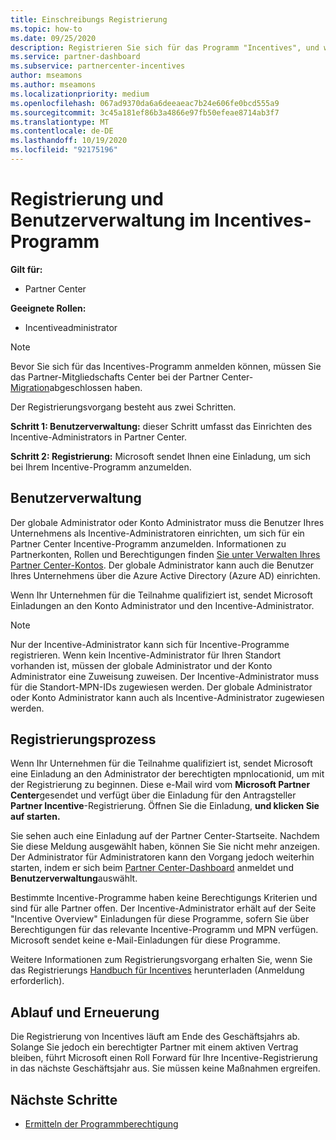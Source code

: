 ```yaml
---
title: Einschreibungs Registrierung
ms.topic: how-to
ms.date: 09/25/2020
description: Registrieren Sie sich für das Programm "Incentives", und weisen Sie die erforderlichen Rollen für die Benutzerverwaltung zu. In diesem Artikel wird der Registrierungsvorgang beschrieben.
ms.service: partner-dashboard
ms.subservice: partnercenter-incentives
author: mseamons
ms.author: mseamons
ms.localizationpriority: medium
ms.openlocfilehash: 067ad9370da6a6deeaeac7b24e606fe0bcd555a9
ms.sourcegitcommit: 3c45a181ef86b3a4866e97fb50efeae8714ab3f7
ms.translationtype: MT
ms.contentlocale: de-DE
ms.lasthandoff: 10/19/2020
ms.locfileid: "92175196"
---
```

# <a name="enrollment-and-user-management-in-the-incentives-program"></a>Registrierung und Benutzerverwaltung im Incentives-Programm

**Gilt für:**

- Partner Center

**Geeignete Rollen:**

- Incentiveadministrator

>[!NOTE]
>Bevor Sie sich für das Incentives-Programm anmelden können, müssen Sie das Partner-Mitgliedschafts Center bei der Partner Center- [Migration](prepare-pmc-pc-migration.md)abgeschlossen haben.

Der Registrierungsvorgang besteht aus zwei Schritten.

**Schritt 1: Benutzerverwaltung:** dieser Schritt umfasst das Einrichten des Incentive-Administrators in Partner Center.

**Schritt 2: Registrierung:** Microsoft sendet Ihnen eine Einladung, um sich bei Ihrem Incentive-Programm anzumelden.

## <a name="user-management"></a>Benutzerverwaltung

Der globale Administrator oder Konto Administrator muss die Benutzer Ihres Unternehmens als Incentive-Administratoren einrichten, um sich für ein Partner Center Incentive-Programm anzumelden. Informationen zu Partnerkonten, Rollen und Berechtigungen finden [Sie unter Verwalten Ihres Partner Center-Kontos](partner-center-account-setup.md). Der globale Administrator kann auch die Benutzer Ihres Unternehmens über die Azure Active Directory (Azure AD) einrichten.

Wenn Ihr Unternehmen für die Teilnahme qualifiziert ist, sendet Microsoft Einladungen an den Konto Administrator und den Incentive-Administrator.

>[!NOTE]
>Nur der Incentive-Administrator kann sich für Incentive-Programme registrieren. Wenn kein Incentive-Administrator für Ihren Standort vorhanden ist, müssen der globale Administrator und der Konto Administrator eine Zuweisung zuweisen. Der Incentive-Administrator muss für die Standort-MPN-IDs zugewiesen werden. Der globale Administrator oder Konto Administrator kann auch als Incentive-Administrator zugewiesen werden.

## <a name="enrollment-process"></a>Registrierungsprozess

Wenn Ihr Unternehmen für die Teilnahme qualifiziert ist, sendet Microsoft eine Einladung an den Administrator der berechtigten mpnlocationid, um mit der Registrierung zu beginnen. Diese e-Mail wird vom **Microsoft Partner Center**gesendet und verfügt über die Einladung für den Antragsteller **Partner Incentive**-Registrierung. Öffnen Sie die Einladung, **und klicken Sie auf starten.**

Sie sehen auch eine Einladung auf der Partner Center-Startseite. Nachdem Sie diese Meldung ausgewählt haben, können Sie Sie nicht mehr anzeigen. Der Administrator für Administratoren kann den Vorgang jedoch weiterhin starten, indem er sich beim [Partner Center-Dashboard](https://partner.microsoft.com/dashboard/) anmeldet und **Benutzerverwaltung**auswählt.

Bestimmte Incentive-Programme haben keine Berechtigungs Kriterien und sind für alle Partner offen. Der Incentive-Administrator erhält auf der Seite "Incentive Overview" Einladungen für diese Programme, sofern Sie über Berechtigungen für das relevante Incentive-Programm und MPN verfügen. Microsoft sendet keine e-Mail-Einladungen für diese Programme.

Weitere Informationen zum Registrierungsvorgang erhalten Sie, wenn Sie das Registrierungs [Handbuch für Incentives](https://partner.microsoft.com/resources/detail/partner-center-incentives-enrollment-pdf) herunterladen (Anmeldung erforderlich).

## <a name="expiration-and-renewal"></a>Ablauf und Erneuerung

Die Registrierung von Incentives läuft am Ende des Geschäftsjahrs ab. Solange Sie jedoch ein berechtigter Partner mit einem aktiven Vertrag bleiben, führt Microsoft einen Roll Forward für Ihre Incentive-Registrierung in das nächste Geschäftsjahr aus. Sie müssen keine Maßnahmen ergreifen.

## <a name="next-steps"></a>Nächste Schritte

- [Ermitteln der Programmberechtigung](incentives-determined-your-program-eligibility.md)
